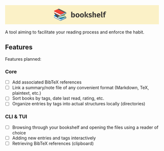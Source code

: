 <p align="center">
    <br>
    <img src="https://github.com/kirusfg/bookshelf/blob/main/assets/logo.png" width="800"/>
    <br>
<p>

A tool aiming to facilitate your reading process and enforce the habit.

## Features

Features planned:

### Core
- [ ] Add associated BibTeX references
- [ ] Link a summary/note file of any convenient format (Markdown, TeX, plaintext, etc.)
- [ ] Sort books by tags, date last read, rating, etc.
- [ ] Organize entries by tags into actual structures locally (directories)

### CLI & TUI
- [ ] Browsing through your bookshelf and opening the files using a reader of choice
- [ ] Adding new entries and tags interactively
- [ ] Retrieving BibTeX references (clipboard)
